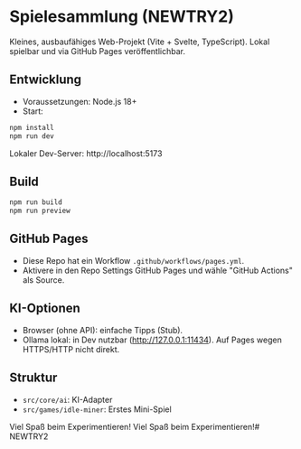 # Spielesammlung (NEWTRY2)

Kleines, ausbaufähiges Web-Projekt (Vite + Svelte, TypeScript). Lokal spielbar und via GitHub Pages veröffentlichbar.

## Entwicklung
- Voraussetzungen: Node.js 18+
- Start:

```powershell
npm install
npm run dev
```

Lokaler Dev-Server: http://localhost:5173

## Build
```powershell
npm run build
npm run preview
```

## GitHub Pages
- Diese Repo hat ein Workflow `.github/workflows/pages.yml`.
- Aktivere in den Repo Settings GitHub Pages und wähle "GitHub Actions" als Source.

## KI-Optionen
- Browser (ohne API): einfache Tipps (Stub).
- Ollama lokal: in Dev nutzbar (http://127.0.0.1:11434). Auf Pages wegen HTTPS/HTTP nicht direkt.

## Struktur
- `src/core/ai`: KI-Adapter
- `src/games/idle-miner`: Erstes Mini-Spiel

Viel Spaß beim Experimentieren!
Viel Spaß beim Experimentieren!# NEWTRY2

